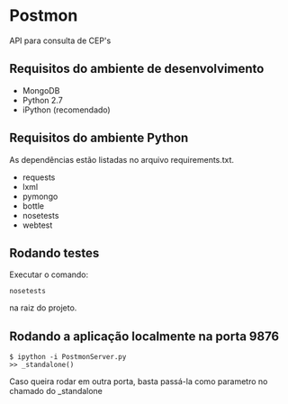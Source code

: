 Postmon
==========
API para consulta de CEP's

Requisitos do ambiente de desenvolvimento
---------------------------------------------
* MongoDB
* Python 2.7
* iPython (recomendado)

Requisitos do ambiente Python
-----------------------

As dependências estão listadas no arquivo requirements.txt.

* requests
* lxml
* pymongo
* bottle
* nosetests
* webtest

Rodando testes
----------------
Executar o comando:

	nosetests

na raiz do projeto.

Rodando a aplicação localmente na porta 9876
--------------------------------

	$ ipython -i PostmonServer.py
	>> _standalone()

Caso queira rodar em outra porta, basta passá-la como parametro no chamado do _standalone
